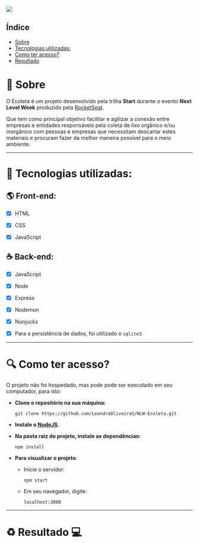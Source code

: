 <img src="https://raw.githubusercontent.com/LeandraOliveiraS/NLW-Ecoleta/a57c84b4b5d2f0c0a0025fc6014a371d8295c5e3/public/icones/logo.svg">

## Índice

- [Sobre](#sobre)
- [Tecnologias utilizadas:](#tecnologias-utilizadas:)
- [Como ter acesso?](#como-ter-acesso?)
- [Resultado](#resultado)

# :bookmark: Sobre

O Ecoleta é um projeto desenvolvido pela trilha **Start** durante o evento **Next Level Week** produzido pela [RocketSeat](https://rocketseat.com.br/).

Que tem como principal objetivo facilitar e agilizar a conexão entre empresas e entidades responsáveis pela coleta de lixo orgânico e/ou inorgânico com pessoas e empresas que necessitam descartar estes materiais e procuram fazer da melhor maneira possível para o meio ambiente.

---

# :rocket: Tecnologias utilizadas:


  ## :earth_americas: Front-end:

  - [X] HTML
  - [X] CSS
  - [X] JavaScript


  ## :coffee: Back-end:

  - [X] JavaScript
  - [X] Node
  - [X] Express
  - [X] Nodemon
  - [X] Nunjucks
  - [X] Para a persistência de dados, foi utilizado o `sqlite3`.


---
# :mag: Como ter acesso?

O projeto não foi hospedado, mas pode pode ser executado em seu computador, para isto:

- **Clone o repositório na sua máquina:**

  ```git clone https://github.com/LeandraOliveiraS/NLW-Ecoleta.git```

- **Instale o [NodeJS](https://nodejs.org/en/download/).**

- **Na pasta raiz do projeto, instale as dependências:**

  ```npm install```

- **Para visualizar o projeto**:
  -   Inicie o servidor:
  
      ```npm start```
  - Em seu navegador, digite:
  
    ```localhost:3000```
    
---

# :recycle: Resultado :computer:
